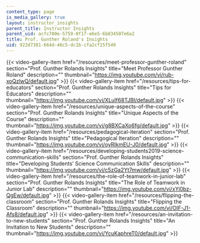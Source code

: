 ```yaml
---
content_type: page
is_media_gallery: true
layout: instructor_insights
parent_title: Instructor Insights
parent_uid: acfc780e-5759-0f17-e6e5-6b834507e6a2
title: Prof. Gunther Roland's Insights
uid: 922d7381-664d-46c5-dc1b-cfa2cf15f549
---
```

{{< video-gallery-item href="/resources/meet-professor-gunther-roland" section="Prof. Gunther Rolands Insights" title="Meet Professor Gunther Roland" description="" thumbnail="https://img.youtube.com/vi/rub-xoQzlwQ/default.jpg" >}} {{< video-gallery-item href="/resources/tips-for-educators" section="Prof. Gunther Rolands Insights" title="Tips for Educators" description="" thumbnail="https://img.youtube.com/vi/XLuIf68TJBI/default.jpg" >}} {{< video-gallery-item href="/resources/unique-aspects-of-the-course" section="Prof. Gunther Rolands Insights" title="Unique Aspects of the Course" description="" thumbnail="https://img.youtube.com/vi/g8BXCaXo6fg/default.jpg" >}} {{< video-gallery-item href="/resources/pedagogical-iteration" section="Prof. Gunther Rolands Insights" title="Pedagogical Iteration" description="" thumbnail="https://img.youtube.com/vi/oyRIkmEU-J0/default.jpg" >}} {{< video-gallery-item href="/resources/developing-students2019-science-communication-skills" section="Prof. Gunther Rolands Insights" title="Developing Students’ Science Communication Skills" description="" thumbnail="https://img.youtube.com/vi/c5zGa2Yt7mw/default.jpg" >}} {{< video-gallery-item href="/resources/the-role-of-teamwork-in-junior-lab" section="Prof. Gunther Rolands Insights" title="The Role of Teamwork in Junior Lab" description="" thumbnail="https://img.youtube.com/vi/xYi0bz-QgEw/default.jpg" >}} {{< video-gallery-item href="/resources/flipping-the-classroom" section="Prof. Gunther Rolands Insights" title="Flipping the Classroom" description="" thumbnail="https://img.youtube.com/vi/OIF-J1-Afs8/default.jpg" >}} {{< video-gallery-item href="/resources/an-invitation-to-new-students" section="Prof. Gunther Rolands Insights" title="An Invitation to New Students" description="" thumbnail="https://img.youtube.com/vi/YcuKaphreT0/default.jpg" >}}